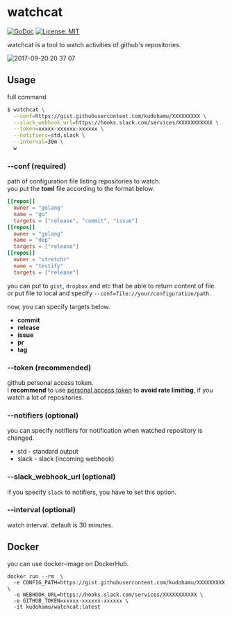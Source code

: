 # watchcat

[![GoDoc](https://godoc.org/github.com/kudohamu/watchcat?status.svg)](https://godoc.org/github.com/kudohamu/watchcat)
[![License: MIT](https://img.shields.io/badge/License-MIT-yellow.svg)](https://opensource.org/licenses/MIT)

watchcat is a tool to watch activities of github's repositories.

![2017-09-20 20 37 07](https://user-images.githubusercontent.com/7100252/30647891-a2111968-9e57-11e7-9cc5-ceb9eaf7de07.png)

## Usage

full command

```sh
$ watchcat \
  --conf=https://gist.githubusercontent.com/kudohamu/XXXXXXXXX \
  --slack_webhook_url=https://hooks.slack.com/services/XXXXXXXXXXX \
  --token=xxxxx-xxxxxx-xxxxxx \
  --notifiers=std,slack \
  --interval=30m \
  w
```

### --conf (required)

path of configuration file listing repositories to watch.  
you put the **toml** file according to the format below.

```toml
[[repos]]
  owner = "golang"
  name = "go"
  targets = ["release", "commit", "issue"]
[[repos]]
  owner = "golang"
  name = "dep"
  targets = ["release"]
[[repos]]
  owner = "stretchr"
  name = "testify"
  targets = ["release"]
```

you can put to `gist`, `dropbox` and etc that be able to return content of file.  
or put file to local and specify `--conf=file://your/configuration/path`.  

now, you can specify targets below.

* **commit**
* **release**
* **issue**
* **pr**
* **tag**

### --token (recommended)

github personal access token.  
I **recommend** to use [personal access token](https://github.com/settings/tokens) to **avoid rate limiting**, if you watch a lot of repositories.

### --notifiers (optional)

you can specify notifiers for notification when watched repository is changed.  

* std - standard output
* slack - slack (incoming webhook)

### --slack_webhook_url (optional)

if you specify `slack` to notifiers, you have to set this option.

### --interval (optional)

watch interval. default is 30 minutes.

## Docker

you can use docker-image on DockerHub.

```
docker run --rm  \
  -e CONFIG_PATH=https://gist.githubusercontent.com/kudohamu/XXXXXXXXX \
  -e WEBHOOK_URL=https://hooks.slack.com/services/XXXXXXXXXXX \
  -e GITHUB_TOKEN=xxxxx-xxxxxx-xxxxxx \
  -it kudohamu/watchcat:latest
```

